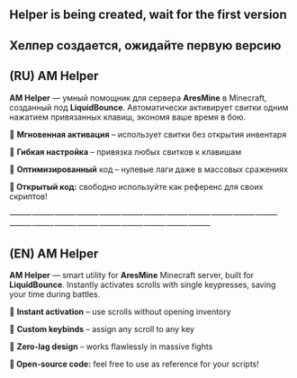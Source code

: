 ## Helper is being created, wait for the first version

## Хелпер создается, ожидайте первую версию

## (RU) AM Helper

**AM Helper** — умный помощник для сервера **AresMine** в Minecraft, созданный под **LiquidBounce**. Автоматически активирует свитки одним нажатием привязанных клавиш, экономя ваше время в бою.

🔹 **Мгновенная активация** – использует свитки без открытия инвентаря

🔹 **Гибкая настройка** – привязка любых свитков к клавишам

🔹 **Оптимизированный** код – нулевые лаги даже в массовых сражениях


**🚀 Открытый код:** свободно используйте как референс для своих скриптов!


⸻⸻⸻⸻⸻⸻⸻⸻⸻⸻⸻⸻⸻⸻⸻⸻⸻⸻⸻⸻⸻

## (EN) AM Helper


**AM Helper** — smart utility for **AresMine** Minecraft server, built for **LiquidBounce**. Instantly activates scrolls with single keypresses, saving your time during battles.


🔹 **Instant activation** – use scrolls without opening inventory

🔹 **Custom keybinds** – assign any scroll to any key

🔹 **Zero-lag design** – works flawlessly in massive fights


**🚀 Open-source code:** feel free to use as reference for your scripts!
